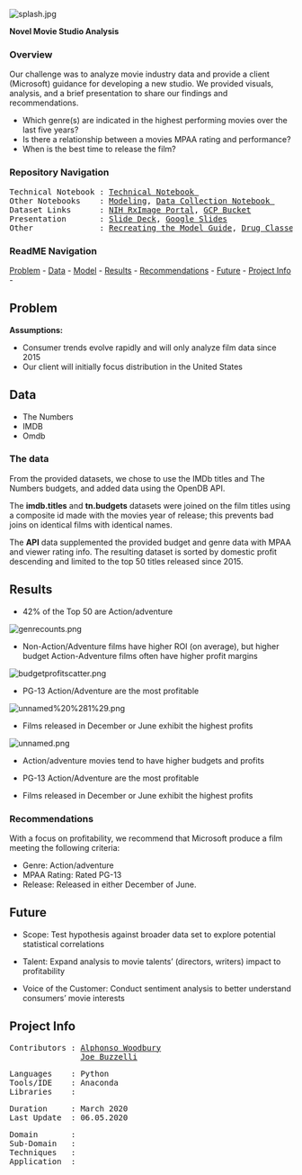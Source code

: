 ![splash.jpg](https://github.com/a-woodbury/Greenlight/blob/master/Resources/greenlightsplash.png)

**Novel Movie Studio Analysis**


### Overview

Our challenge was to analyze movie industry data and provide a client (Microsoft) guidance for developing a new studio. We provided visuals, analysis, and a brief presentation to share our findings and recommendations. 

* Which genre(s) are indicated in the highest performing movies over the last five years?
* Is there a relationship between a movies MPAA rating and performance?
* When is the best time to release the film?

### Repository Navigation
<pre>
Technical Notebook : <a href=https://github.com/a-woodbury/RxVision/blob/master/Notebooks/RxVision_Technical_Notebook.ipynb>Technical Notebook </a>
Other Notebooks    : <a href=https://github.com/a-woodbury/RxVision/blob/master/RxVision_Modeling.ipynb>Modeling</a>, <a href=https://github.com/a-woodbury/RxVision/blob/master/RRxVision_Data_Collection.ipynb>Data Collection Notebook </a>
Dataset Links      : <a href=https://www.nlm.nih.gov/databases/download/pill_image.html>NIH RxImage Portal</a>, <a href=Link>GCP Bucket</a>
Presentation       : <a href=https://github.com/a-woodbury/RxVision/blob/master/Presentation/RxVision.pdf>Slide Deck</a>, <a href=https://docs.google.com/presentation/d/1f2bLza9GFhIXUAMudNsb00RTpHAwg5JegGIw2i2Jg8A/edit?usp=sharing>Google Slides</a>
Other              : <a href=Link>Recreating the Model Guide</a>, <a href=Link>Drug Classes</a>
</pre>

### ReadME Navigation

[Problem](https://github.com/a-woodbury/RxVision/blob/master/README.md#problem) - 
[Data](https://github.com/a-woodbury/RxVision#data) -
[Model](https://github.com/a-woodbury/RxVision#model) -
[Results](https://github.com/a-woodbury/RxVision#results) - 
[Recommendations](https://github.com/a-woodbury/RxVision#recommendations) - 
[Future](https://github.com/a-woodbury/RxVision#future) - 
[Project Info](https://github.com/a-woodbury/RxVision#project-info) -

## Problem

**Assumptions:**
* Consumer trends evolve rapidly and will only analyze film data since 2015
* Our client will initially focus distribution in the United States


## Data 
* The Numbers
* IMDB
* Omdb




### The data

From the provided datasets, we chose to use the IMDb titles and The Numbers budgets, and added data using the OpenDB API.

The **imdb.titles** and **tn.budgets** datasets were joined on the film titles using a composite id made with the movies year of release; this prevents bad joins on identical films with identical names. 

The **API** data supplemented the provided budget and genre data with MPAA and viewer rating info. The resulting dataset is sorted by domestic profit descending and limited to the top 50 titles released since 2015.

## Results

* 42% of the Top 50 are Action/adventure

![genrecounts.png](attachment:genrecounts.png)

* Non-Action/Adventure films have higher ROI (on average), but higher budget Action-Adventure films often have higher profit margins

![budgetprofitscatter.png](attachment:budgetprofitscatter.png)

* PG-13 Action/Adventure are the most profitable

![unnamed%20%281%29.png](attachment:unnamed%20%281%29.png)

* Films released in December or June exhibit the highest profits

![unnamed.png](attachment:unnamed.png)

* Action/adventure movies tend to have higher budgets and profits

* PG-13 Action/Adventure are the most profitable

* Films released in December or June exhibit the highest profits

### Recommendations
With a focus on profitability, we recommend that Microsoft produce a film meeting the following criteria:
* Genre: Action/adventure
* MPAA Rating: Rated PG-13
* Release: Released in either December of June.

## Future
* Scope: Test hypothesis against broader data set to explore potential statistical correlations

* Talent: Expand analysis to movie talents’ (directors, writers) impact to profitability

* Voice of the Customer: Conduct sentiment analysis to better understand consumers’ movie interests


## Project Info

<pre>
Contributors : <a href=https://github.com/a-woodbury>Alphonso Woodbury</a>
               <a href=https://github.com/a-woodbury>Joe Buzzelli</a>
</pre>

<pre>
Languages    : Python
Tools/IDE    : Anaconda
Libraries    : 
</pre>

<pre>
Duration     : March 2020
Last Update  : 06.05.2020
</pre>

<pre>
Domain       : 
Sub-Domain   : 
Techniques   :  
Application  : 
</pre>
